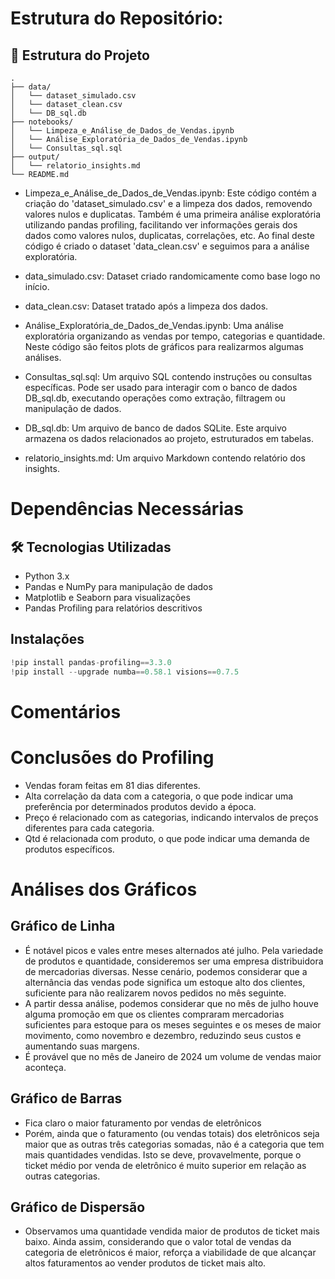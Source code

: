 # Estrutura do Repositório:

## 📁 Estrutura do Projeto
```
.
├── data/
│   └── dataset_simulado.csv
│   └── dataset_clean.csv
│   └── DB_sql.db
├── notebooks/
│   └── Limpeza_e_Análise_de_Dados_de_Vendas.ipynb
│   └── Análise_Exploratória_de_Dados_de_Vendas.ipynb
│   └── Consultas_sql.sql
├── output/
│   └── relatorio_insights.md
└── README.md
```

- Limpeza_e_Análise_de_Dados_de_Vendas.ipynb:
Este código contém a criação do 'dataset_simulado.csv' e a limpeza dos dados, removendo valores nulos e duplicatas. Também é uma primeira análise exploratória utilizando pandas profiling, facilitando ver informações gerais dos dados como valores nulos, duplicatas, correlações, etc.
Ao final deste código é criado o dataset 'data_clean.csv' e seguimos para a análise exploratória.

- data_simulado.csv:
Dataset criado randomicamente como base logo no início.

- data_clean.csv:
Dataset tratado após a limpeza dos dados.

- Análise_Exploratória_de_Dados_de_Vendas.ipynb:
Uma análise exploratória organizando as vendas por tempo, categorias e quantidade. Neste código são feitos plots de gráficos para realizarmos algumas análises.

- Consultas_sql.sql:
Um arquivo SQL contendo instruções ou consultas específicas. Pode ser usado para interagir com o banco de dados DB_sql.db, executando operações como extração, filtragem ou manipulação de dados.

- DB_sql.db:
Um arquivo de banco de dados SQLite. Este arquivo armazena os dados relacionados ao projeto, estruturados em tabelas.

- relatorio_insights.md:
Um arquivo Markdown contendo relatório dos insights.

# Dependências Necessárias
## 🛠 Tecnologias Utilizadas
- Python 3.x
- Pandas e NumPy para manipulação de dados
- Matplotlib e Seaborn para visualizações
- Pandas Profiling para relatórios descritivos

## Instalações
  ```python
  !pip install pandas-profiling==3.3.0
  !pip install --upgrade numba==0.58.1 visions==0.7.5
  ```

# Comentários

# Conclusões do Profiling

- Vendas foram feitas em 81 dias diferentes.
- Alta correlação da data com a categoria, o que pode indicar uma preferência por determinados produtos devido a época.
- Preço é relacionado com as categorias, indicando intervalos de preços diferentes para cada categoria.
- Qtd é relacionada com produto, o que pode indicar uma demanda de produtos específicos.

# Análises dos Gráficos

## Gráfico de Linha
- É notável picos e vales entre meses alternados até julho. Pela variedade de produtos e quantidade, consideremos ser uma empresa distribuidora de mercadorias diversas. Nesse cenário, podemos considerar que a alternância das vendas pode significa um estoque alto dos clientes, suficiente para não realizarem novos pedidos no mês seguinte.
- A partir dessa análise, podemos considerar que no mês de julho houve alguma promoção em que os clientes compraram mercadorias suficientes para estoque para os meses seguintes e os meses de maior movimento, como novembro e dezembro, reduzindo seus custos e aumentando suas margens. 
- É provável que no mês de Janeiro de 2024 um volume de vendas maior aconteça.

## Gráfico de Barras
- Fica claro o maior faturamento por vendas de eletrônicos
- Porém, ainda que o faturamento (ou vendas totais) dos eletrônicos seja maior que as outras três categorias somadas, não é a categoria que tem mais quantidades vendidas. Isto se deve, provavelmente, porque o ticket médio por venda de eletrônico é muito superior em relação as outras categorias.

## Gráfico de Dispersão
- Observamos uma quantidade vendida maior de produtos de ticket mais baixo. Ainda assim, considerando que o valor total de vendas da categoria de eletrônicos é maior, reforça a viabilidade de que alcançar altos faturamentos ao vender produtos de ticket mais alto. 
